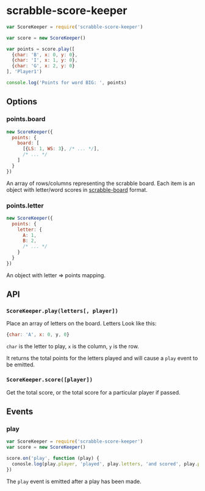 # scrabble-score-keeper

```js
var ScoreKeeper = require('scrabble-score-keeper')

var score = new ScoreKeeper()

var points = score.play([
  {char: 'B', x: 0, y: 0},
  {char: 'I', x: 1, y: 0},
  {char: 'G', x: 2, y: 0}
], 'Player1')

console.log('Points for word BIG: ', points)
```

## Options

### points.board

```js
new ScoreKeeper({
  points: {
    board: [
      [{LS: 1, WS: 3}, /* ... */],
      /* ... */
    ]
  }
})
```

An array of rows/columns representing the scrabble board. Each item is an object with letter/word scores in [scrabble-board](https://www.npmjs.com/package/scrabble-board) format.

### points.letter

```js
new ScoreKeeper({
  points: {
    letter: {
      A: 1,
      B: 2,
      /* ... */
    }
  }
})
```

An object with letter => points mapping.

## API

### `ScoreKeeper.play(letters[, player])`

Place an array of letters on the board. Letters Look like this:

```js
{char: 'A', x: 0, y, 0}
```

`char` is the letter to play, `x` is the column, `y` is the row.

It returns the total points for the letters played and will cause a `play` event to be emitted.

### `ScoreKeeper.score([player])`

Get the total score, or the total score for a particular player if passed.

## Events

### play

```js
var ScoreKeeper = require('scrabble-score-keeper')
var score = new ScoreKeeper()

score.on('play', function (play) {
  conosle.log(play.player, 'played', play.letters, 'and scored', play.points, 'points')
})
```

The `play` event is emitted after a play has been made.